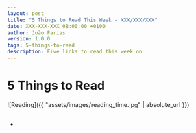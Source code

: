 ```yaml
---
layout: post
title: "5 Things to Read This Week - XXX/XXX/XXX"
date: XXX-XXX-XXX 08:00:00 +0100
author: João Farias
version: 1.0.0
tags: 5-things-to-read
description: Five links to read this week on 
---
```


# 5 Things to Read

![Reading]({{ "assets/images/reading_time.jpg" | absolute_url }})

- **[]()**
  - 